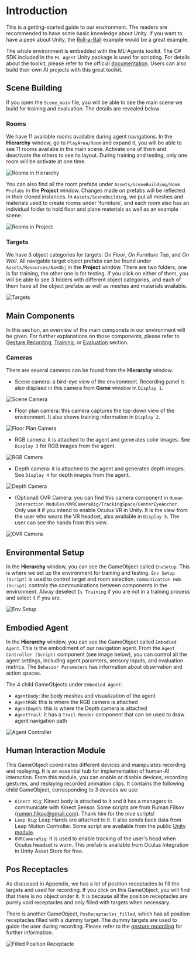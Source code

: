 # Introduction

This is a getting-started guide to our environment. The readers are recommended to have some basic knowledge about Unity. If you want to have a peek about Unity, the [Roll-a-Ball](https://learn.unity.com/project/roll-a-ball-tutorial) example would be a great example. 

The whole environment is embedded with the ML-Agents toolkit. The C# SDK included in the `ML Agent` Unity package is used for scripting. For details about the toolkit, please refer to the official [documentation](https://github.com/Unity-Technologies/ml-agents/blob/release_6_docs/docs/Readme.md). Users can also build their own AI projects with this great toolkit.

## Scene Building

If you open the `Scene_main` file, you will be able to see the main scene we build for training and evaluation. The details are revealed below:

### Rooms

We have 11 available rooms available during agent navigations. In the **Hierarchy** window, go to `PlayArea/Room` and expand it, you will be able to see 11 rooms availabe in the main scene. Activate one of them and deactivate the others to see its layout. During training and testing, only one room will be activate at one time.

![Rooms in Hierarchy](Images/rooms_hierarchy.png)

You can also find all the room prefabs under `Assets/SceneBuilding/Room Prefabs` in the **Project** window. Changes made on prefabs will be reflected in their cloned instances. In `Assets/SceneBuilding`, we put all meshes and materials used to create rooms under 'furniture', and each room also has an individual folder to hold floor and plane materials as well as an example scene.

![Rooms in Project](Images/rooms_project.png)

### Targets

We have 3 object categories for targets: *On Floor*, *On Furniture Top*, and *On Wall*. All navigable target object prefabs can be found under `Assets/Resources/NavObj` in the **Project** window. There are two folders, one is for training, the other one is for testing. If you click on either of them, you will be able to see 3 folders with different object categories, and each of them have all the object prefabs as well as meshes and materials available.

![Targets](Images/targets_project.png)

## Main Components

In this section, an overview of the main componets in our environment will be given. For further explanations on those components, please refer to [Gesture Recording](Gesture-Recording.md), [Training](Training.md), or [Evaluation](Evaluation.md) section.

### Cameras

There are several cameras can be found from the **Hierarchy** window:
- Scene camera: a bird-eye view of the environment. Recording panel is also displaed in this camera from **Game** window in `Display 1`. 
  
![Scene Camera](Images/scene_cam.png)

- Floor plan camera: this camera captures the top-down view of the environment. It also shows training information in `Display 2`.

![Floor Plan Camera](Images/floorplan_cam.png)

- RGB camera: it is attached to the agent and generates color images. See `Display 3` for RGB images from the agent.

![RGB Camera](Images/rgb_cam.png)

- Depth camera: it is attached to the agent and generates depth images. See `Display 4` for depth images from the agent.

![Depth Camera](Images/depth_cam.png)

- (Optional) OVR Camera: you can find this camera component in `Human Interaction Modules/OVRCameraRig/TrackingSpace/CenterEyeAnchor`. Only use it if you intend to enable Oculus VR in Unity. It is the view from the user who wears the VR headset, also available in `Display 5`. The user can see the hands from this view.

![OVR Camera](Images/ovr_cam.png)

## Environmental Setup

In the **Hierarchy** window, you can see the GameObject called `EnvSetup`. This is where we set up the environment for training and testing. `Env Setup (Script)` is used to control target and room selection. `Communication Hub (Script)` controls the communications between components in the environment. Alway deselect `Is Training` if you are not in a training process and select it if you are.

![Env Setup](Images/env_setup.png)

## Embodied Agent

In the **Hierarchy** window, you can see the GameObject called `Embodied Agent`. This is the embodiment of our navigation agent. From the `Agent Controller (Script)` component (see image below), you can control all the agent settings, including agent paramters, sensory inputs, and evaluation metrics. The `Behavior Parameters` has information about observation and action spaces.

The 4 child GameObjects under `Embodied Agent`:
- `AgentBody`: the body meshes and visualization of the agent
- `AgentRGB`: this is where the RGB camera is attached
- `AgentDepth`: this is where the Depth camera is attached
- `AgentTrail`: it has a `Trail Render` component that can be used to draw agent navigation path

![Agent Controller](Images/agent_controller.png)

## Human Interaction Module

This GameObject coordinates different devices and manipulates recording and replaying. It is an essential hub for implementation of human-AI interaction. From this module, you can enable or disable devices, recording gestures, and replaying recorded animation clips. It contains the following child GameObject, corresponding to 3 devices we use:
- `Kinect Rig`: Kinect body is attached to it and it has a managers to communicate with Kinect Sensor. Some scripts are from Ruman Filkov (rumen.filkov@gmail.com). Thank him for the nice scripts!
- `Leap Rig`: Leap Hands are attached to it. It also sends back data from Leap Motion Controller. Some script are available from the public [Unity module](https://developer.leapmotion.com/unity#5436356).
- `OVRCameraRig`: It is used to enable tracking of the user's head when Oculus headset is worn. This prefab is available from Oculus Integration in Unity Asset Store for free.

## Pos Receptacles

As discussed in Appendix, we has a lot of position receptacles to fill the targets and used for recording. If you click on this GameObject, you will find that there is no object under it. It is because all the position receptacles are purely void receptacles and only filled with targets when necessary.

There is another GameObject, `PosReceptacles_filled`, which has all position receptacles filled with a dummy target. The dummy targets are used to guide the user during recording. Please refer to the [gesture recording](Gesture-Recording.md) for further information.

![Filled Position Receptacle](Images/posreceptacle_filled.png)